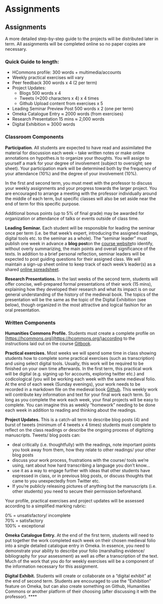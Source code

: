 # Assignments

## **Assignments**                                                                                                                                       

A more detailed step-by-step guide to the projects will be distributed later in term. All assignments will be completed online so no paper copies are necessary.

###  **Quick Guide to length**:

* HCommons profile:                                  300 words + multimedia/accounts
* Weekly practical exercises                     will vary
* Peer feedback                                           300 words x 4  \(2 per term\)
* Project Updates:
  * Blogs                                                   500 words x 4
  * Tweets                                                \(≈200 characters x 4\) x 4 times
  * Github                                                  Upload content from exercises x 5
* Leading Seminar Preview Post                500 words x 2 \(one per term\)
* Omeka Catalogue Entry                            ≈ 2000 words \(from exercises\)
* Research Presentation                             15 mins ≈ 2,000 words
* Digital Exhibition                                         ≈ 3000 words

### **Classroom Components**

**Participation**. All students are expected to have read and assimilated the material for discussion each week – take written notes or make online annotations on hypothes.is to organize your thoughts. You will assign to yourself a mark for your degree of involvement \(subject to oversight; see sheet\). Your participation mark will be determined both by the frequency of your attendance \(10%\) and the degree of your involvement \(10%\).

In the first and second term, you must meet with the professor to discuss your weekly assignments and your progress towards the larger project. You are encouraged to arrange a meeting with the professor individually around the middle of each term, but specific classes will also be set aside near the end of term for this specific purpose.

Additional bonus points \(up to 5% of final grade\) may be awarded for organization or attendance of talks or events outside of class time.

**Leading Seminar.** Each student will be responsible for leading the seminar once per term \(i.e. be that week’s expert, introducing the assigned readings, digital tools etc. to the seminar as a whole\). The “seminar leader” must publish one week in advance a **blog post**on the [course website](https://medievalbook.hcommons.org/)to identify, without overly summarizing, the main points and overall significance of the texts. In addition to a brief personal reflection, seminar leaders will be expected to post guiding questions for their assigned class. We will maintain a sign-up sheet online to keep track of each week’s leader\(s\) as a shared [online spreadsheet](https://docs.google.com/spreadsheets/d/1H3hElY3IrakzbiTtKLKYX1r54xkCGunrbDG2X6uRLng/edit?usp=sharing).

**Research Presentations.** In the last weeks of the second term, students will offer concise, well-prepared formal presentations of their work \(15 mins\), explaining how they developed their research and what its impact is on our general understanding of the history of the medieval book. The topics of the presentation will be the same as the topic of the Digital Exhibition \(see below\), though organized in the most attractive and logical fashion for an oral presentation.

### **Written Components**

**Humanities Commons Profile.** Students must create a complete profile on [https://hcommons.org](https://hcommons.org/)according to the instructions laid out on the course [Gitbook](https://medievalbook.gitbook.io/digitizing-medieval-archives/week-1-and-2/signing-up).

**Practical exercises.** Most weeks we will spend some time in class showing students how to complete some practical exercises \(such as transcription\) and using select digital tools. Usually, this work will be required to be finished on your own time afterwards. In the first term, this practical work will be digital \(e.g. signing up for accounts, exploring twitter etc.\) and codicological \(you will be working each week with the same medieval folio. At the end of each week \(Sunday evenings\), your work needs to be recorded in a markdown file on the medieval book [Github](https://github.com/MedievalBook/HIST4006/tree/master/Classwork). This weekly work will contribute key information and text for your final work each term. So long as you complete the work each week, your final projects will be easy to complete. You can imagine this as weekly “homework” needing to be done each week in addition to reading and thinking about the readings.

**Project Updates.** This is a catch-all term to describe blog posts \(4\) and burst of tweets \(minimum of 4 tweets x 4 times\) students must complete to reflect on the class readings or describe the ongoing process of digitizing manuscripts. Tweets/ blog posts can:

* deal critically \(i.e. thoughtfully\) with the readings, note important points you took away from them, how they relate to other readings/ your other blog posts
* discuss your work process, frustrations with the course/ tools we’re using, rant about how hard transcribing a language you don’t know…
* use it as a way to engage further with ideas that other students have expressed in class, or in previous blog posts, or discuss thoughts that came to you unexpectedly from Twitter etc.
* If you’re publicly releasing pictures of anything but the manuscripts \(i.e. other students\) you need to secure their permission beforehand.

Your profile, practical exercises and project updates will be assessed according to a simplified marking rubric:

0%        = unsatisfactory/ incomplete  
70%     = satisfactory  
100%   = exceptional

**Omeka Catalogue Entry.** At the end of the first term, students will need to put together the work completed each week on their chosen medieval folio into a single detailed catalogue entry in Omeka. In essence, you need to demonstrate your ability to describe your folio \(marshalling evidence/ bibliography for your assessment\) as well as offer a transcription of the text. Much of the work that you do for weekly exercises will be a component of the information necessary for this assignment.

**Digital Exhibit.** Students will create or collaborate on a “digital exhibit” at the end of second term. Students are encouraged to use the “Exhibition” feature on Omeka, but can also create something on Github, Humanities Commons or another platform of their choosing \(after discussing it with the professor\). ****


